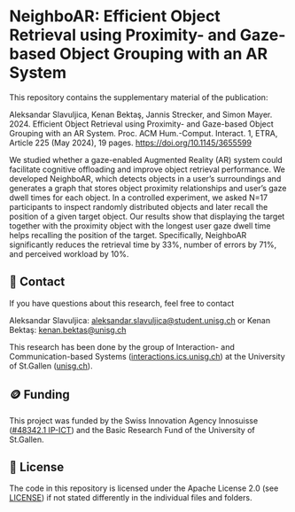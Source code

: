 # NeighboAR: Efficient Object Retrieval using Proximity- and Gaze-based Object Grouping with an AR System

This repository contains the supplementary material of the publication:

Aleksandar Slavuljica, Kenan Bektaş, Jannis Strecker, and Simon Mayer. 2024. Efficient Object Retrieval using Proximity- and Gaze-based Object Grouping with an AR System. Proc. ACM Hum.-Comput. Interact. 1, ETRA, Article 225 (May 2024), 19 pages. https://doi.org/10.1145/3655599

We studied whether a gaze-enabled Augmented Reality (AR) system could facilitate cognitive offloading and improve object retrieval performance. We developed NeighboAR, which detects objects in a user’s surroundings and generates a graph that stores object proximity relationships and user’s gaze dwell times for each object. In a controlled experiment, we asked N=17 participants to inspect randomly distributed objects and later recall the position of a given target object. Our results show that displaying the target together with the proximity object with the longest user gaze dwell time helps recalling the position of the target. Specifically, NeighboAR significantly reduces the retrieval time by 33\%, number of errors by 71\%, and perceived workload by 10\%.


## 📧 Contact

If you have questions about this research, feel free to contact 

Aleksandar Slavuljica: [aleksandar.slavuljica@student.unisg.ch](mailto:aleksandar.slavuljica@student.unisg.ch) or
Kenan Bektaş: [kenan.bektas@unisg.ch](mailto:kenan.bektas@unisg.ch)

This research has been done by the group of Interaction- and Communication-based Systems ([interactions.ics.unisg.ch](https://interactions.ics.unisg.ch)) at the University of St.Gallen ([unisg.ch](https://unisg.ch)).

## 🪙 Funding

This project was funded by the Swiss Innovation Agency Innosuisse ([#48342.1 IP-ICT](https://www.alexandria.unisg.ch/entities/funding/948d29b1-29c7-41a2-8468-e29585b9d9f4/)) and the Basic Research Fund of the University of St.Gallen.

## 📑 License
The code in this repository is licensed under the Apache License 2.0 (see [LICENSE](https://github.com/Interactions-HSG/GEAR/blob/main/LICENSE)) if not stated differently in the individual files and folders.
